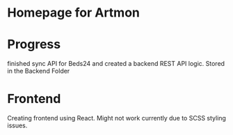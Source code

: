 # Homepage for Artmon

# Progress
finished sync API for Beds24 and created a backend REST API logic. Stored in the Backend Folder

# Frontend
Creating frontend using React. Might not work currently due to SCSS styling issues.
